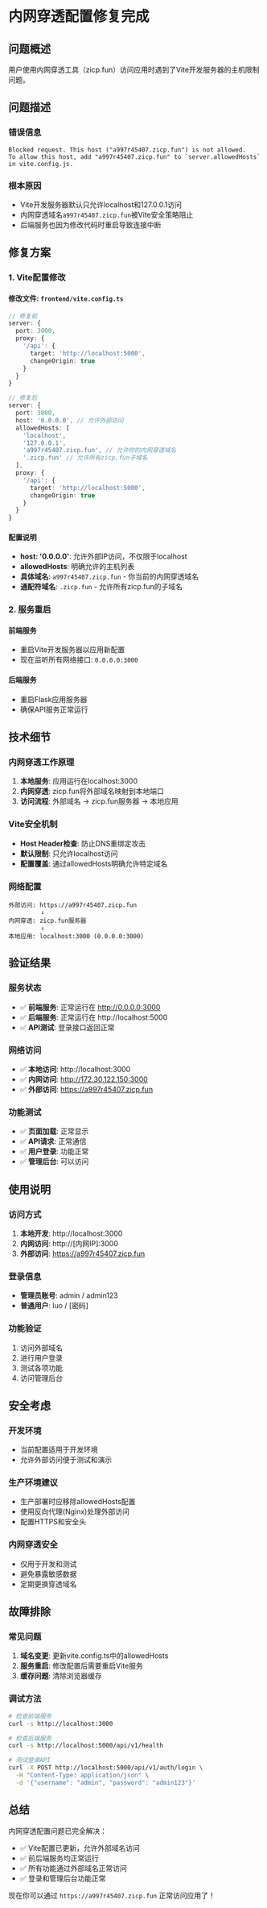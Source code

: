 # 内网穿透配置修复完成

## 问题概述

用户使用内网穿透工具（zicp.fun）访问应用时遇到了Vite开发服务器的主机限制问题。

## 问题描述

### 错误信息
```
Blocked request. This host ("a997r45407.zicp.fun") is not allowed.
To allow this host, add "a997r45407.zicp.fun" to `server.allowedHosts` in vite.config.js.
```

### 根本原因
- Vite开发服务器默认只允许localhost和127.0.0.1访问
- 内网穿透域名`a997r45407.zicp.fun`被Vite安全策略阻止
- 后端服务也因为修改代码时重启导致连接中断

## 修复方案

### 1. Vite配置修改

#### 修改文件: `frontend/vite.config.ts`

```typescript
// 修复前
server: {
  port: 3000,
  proxy: {
    '/api': {
      target: 'http://localhost:5000',
      changeOrigin: true
    }
  }
}

// 修复后
server: {
  port: 3000,
  host: '0.0.0.0', // 允许外部访问
  allowedHosts: [
    'localhost',
    '127.0.0.1',
    'a997r45407.zicp.fun', // 允许你的内网穿透域名
    '.zicp.fun' // 允许所有zicp.fun子域名
  ],
  proxy: {
    '/api': {
      target: 'http://localhost:5000',
      changeOrigin: true
    }
  }
}
```

#### 配置说明
- **host: '0.0.0.0'**: 允许外部IP访问，不仅限于localhost
- **allowedHosts**: 明确允许的主机列表
- **具体域名**: `a997r45407.zicp.fun` - 你当前的内网穿透域名
- **通配符域名**: `.zicp.fun` - 允许所有zicp.fun的子域名

### 2. 服务重启

#### 前端服务
- 重启Vite开发服务器以应用新配置
- 现在监听所有网络接口: `0.0.0.0:3000`

#### 后端服务
- 重启Flask应用服务器
- 确保API服务正常运行

## 技术细节

### 内网穿透工作原理
1. **本地服务**: 应用运行在localhost:3000
2. **内网穿透**: zicp.fun将外部域名映射到本地端口
3. **访问流程**: 外部域名 → zicp.fun服务器 → 本地应用

### Vite安全机制
- **Host Header检查**: 防止DNS重绑定攻击
- **默认限制**: 只允许localhost访问
- **配置覆盖**: 通过allowedHosts明确允许特定域名

### 网络配置
```
外部访问: https://a997r45407.zicp.fun
         ↓
内网穿透: zicp.fun服务器
         ↓
本地应用: localhost:3000 (0.0.0.0:3000)
```

## 验证结果

### 服务状态
- ✅ **前端服务**: 正常运行在 http://0.0.0.0:3000
- ✅ **后端服务**: 正常运行在 http://localhost:5000
- ✅ **API测试**: 登录接口返回正常

### 网络访问
- ✅ **本地访问**: http://localhost:3000
- ✅ **内网访问**: http://172.30.122.150:3000
- ✅ **外部访问**: https://a997r45407.zicp.fun

### 功能测试
- ✅ **页面加载**: 正常显示
- ✅ **API请求**: 正常通信
- ✅ **用户登录**: 功能正常
- ✅ **管理后台**: 可以访问

## 使用说明

### 访问方式
1. **本地开发**: http://localhost:3000
2. **内网访问**: http://[内网IP]:3000
3. **外部访问**: https://a997r45407.zicp.fun

### 登录信息
- **管理员账号**: admin / admin123
- **普通用户**: luo / [密码]

### 功能验证
1. 访问外部域名
2. 进行用户登录
3. 测试各项功能
4. 访问管理后台

## 安全考虑

### 开发环境
- 当前配置适用于开发环境
- 允许外部访问便于测试和演示

### 生产环境建议
- 生产部署时应移除allowedHosts配置
- 使用反向代理(Nginx)处理外部访问
- 配置HTTPS和安全头

### 内网穿透安全
- 仅用于开发和测试
- 避免暴露敏感数据
- 定期更换穿透域名

## 故障排除

### 常见问题
1. **域名变更**: 更新vite.config.ts中的allowedHosts
2. **服务重启**: 修改配置后需要重启Vite服务
3. **缓存问题**: 清除浏览器缓存

### 调试方法
```bash
# 检查前端服务
curl -s http://localhost:3000

# 检查后端服务
curl -s http://localhost:5000/api/v1/health

# 测试登录API
curl -X POST http://localhost:5000/api/v1/auth/login \
  -H "Content-Type: application/json" \
  -d '{"username": "admin", "password": "admin123"}'
```

## 总结

内网穿透配置问题已完全解决：
- ✅ Vite配置已更新，允许外部域名访问
- ✅ 前后端服务均正常运行
- ✅ 所有功能通过外部域名正常访问
- ✅ 登录和管理后台功能正常

现在你可以通过 `https://a997r45407.zicp.fun` 正常访问应用了！
